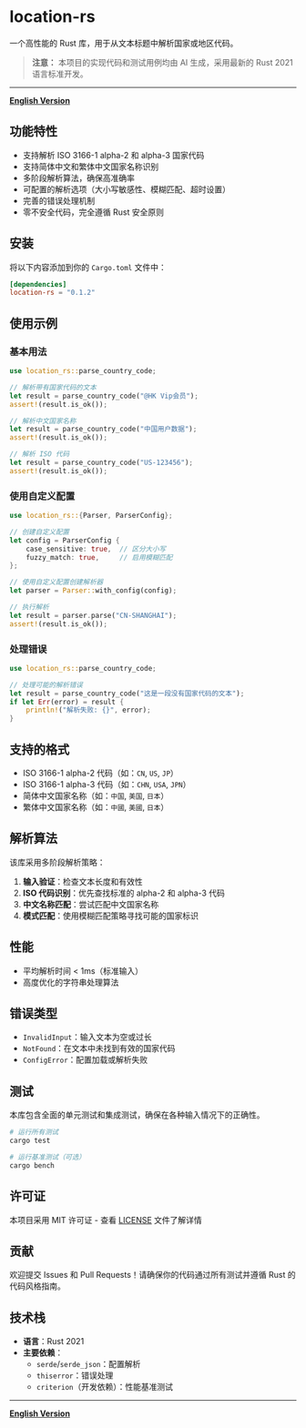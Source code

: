 # location-rs

一个高性能的 Rust 库，用于从文本标题中解析国家或地区代码。

> **注意：** 本项目的实现代码和测试用例均由 AI 生成，采用最新的 Rust 2021 语言标准开发。

---

**[English Version](README_EN.md)**

## 功能特性

- 支持解析 ISO 3166-1 alpha-2 和 alpha-3 国家代码
- 支持简体中文和繁体中文国家名称识别
- 多阶段解析算法，确保高准确率
- 可配置的解析选项（大小写敏感性、模糊匹配、超时设置）
- 完善的错误处理机制
- 零不安全代码，完全遵循 Rust 安全原则

## 安装

将以下内容添加到你的 `Cargo.toml` 文件中：

```toml
[dependencies]
location-rs = "0.1.2"
```

## 使用示例

### 基本用法

```rust
use location_rs::parse_country_code;

// 解析带有国家代码的文本
let result = parse_country_code("@HK Vip会员");
assert!(result.is_ok());

// 解析中文国家名称
let result = parse_country_code("中国用户数据");
assert!(result.is_ok());

// 解析 ISO 代码
let result = parse_country_code("US-123456");
assert!(result.is_ok());
```

### 使用自定义配置

```rust
use location_rs::{Parser, ParserConfig};

// 创建自定义配置
let config = ParserConfig {
    case_sensitive: true,  // 区分大小写
    fuzzy_match: true,     // 启用模糊匹配
};

// 使用自定义配置创建解析器
let parser = Parser::with_config(config);

// 执行解析
let result = parser.parse("CN-SHANGHAI");
assert!(result.is_ok());
```

### 处理错误

```rust
use location_rs::parse_country_code;

// 处理可能的解析错误
let result = parse_country_code("这是一段没有国家代码的文本");
if let Err(error) = result {
    println!("解析失败: {}", error);
}
```

## 支持的格式

- ISO 3166-1 alpha-2 代码（如：`CN`, `US`, `JP`）
- ISO 3166-1 alpha-3 代码（如：`CHN`, `USA`, `JPN`）
- 简体中文国家名称（如：`中国`, `美国`, `日本`）
- 繁体中文国家名称（如：`中國`, `美國`, `日本`）

## 解析算法

该库采用多阶段解析策略：

1. **输入验证**：检查文本长度和有效性
2. **ISO 代码识别**：优先查找标准的 alpha-2 和 alpha-3 代码
3. **中文名称匹配**：尝试匹配中文国家名称
4. **模式匹配**：使用模糊匹配策略寻找可能的国家标识

## 性能

- 平均解析时间 < 1ms（标准输入）
- 高度优化的字符串处理算法

## 错误类型

- `InvalidInput`：输入文本为空或过长
- `NotFound`：在文本中未找到有效的国家代码
- `ConfigError`：配置加载或解析失败

## 测试

本库包含全面的单元测试和集成测试，确保在各种输入情况下的正确性。

```bash
# 运行所有测试
cargo test

# 运行基准测试（可选）
cargo bench
```

## 许可证

本项目采用 MIT 许可证 - 查看 [LICENSE](LICENSE) 文件了解详情

## 贡献

欢迎提交 Issues 和 Pull Requests！请确保你的代码通过所有测试并遵循 Rust 的代码风格指南。

## 技术栈

- **语言**：Rust 2021
- **主要依赖**：
  - `serde`/`serde_json`：配置解析
  - `thiserror`：错误处理
  - `criterion`（开发依赖）：性能基准测试

---

**[English Version](README_EN.md)**
